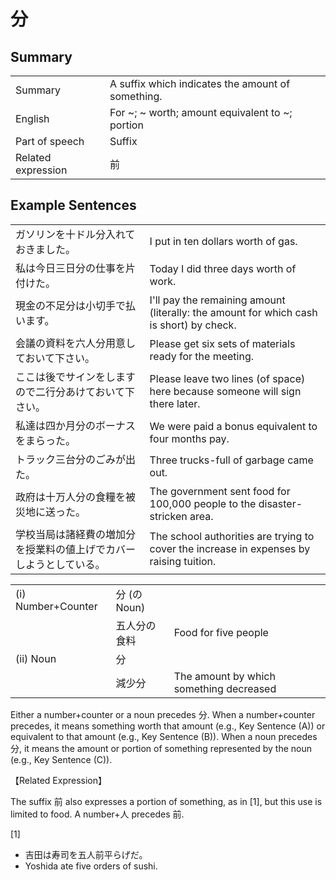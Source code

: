 # 分

## Summary

<table><tr>   <td>Summary</td>   <td>A suffix which indicates the amount of something.</td></tr><tr>   <td>English</td>   <td>For ~; ~ worth; amount equivalent to ~; portion</td></tr><tr>   <td>Part of speech</td>   <td>Suffix</td></tr><tr>   <td>Related expression</td>   <td>前</td></tr></table>

## Example Sentences

<table><tr>   <td>ガソリンを十ドル分入れておきました。</td>   <td>I put in ten dollars worth of gas.</td></tr><tr>   <td>私は今日三日分の仕事を片付けた。</td>   <td>Today I did three days worth of work.</td></tr><tr>   <td>現金の不足分は小切手で払います。</td>   <td>I'll pay the remaining amount (literally: the amount for which cash is short) by check.</td></tr><tr>   <td>会議の資料を六人分用意しておいて下さい。</td>   <td>Please get six sets of materials ready for the meeting.</td></tr><tr>   <td>ここは後でサインをしますので二行分あけておいて下さい。</td>   <td>Please leave two lines (of space) here because someone will sign there later.</td></tr><tr>   <td>私達は四か月分のボーナスをまらった。</td>   <td>We were paid a bonus equivalent to four months pay.</td></tr><tr>   <td>トラック三台分のごみが出た。</td>   <td>Three trucks-full of garbage came out.</td></tr><tr>   <td>政府は十万人分の食糧を被災地に送った。</td>   <td>The government sent food for 100,000 people to the disaster-stricken area.</td></tr><tr>   <td>学校当局は諸経費の増加分を授業料の値上げでカバーしようとしている。</td>   <td>The school authorities are trying to cover the increase in expenses by raising tuition.</td></tr></table>

<table class="table"> <tbody><tr class="tr head"> <td class="td"><span class="numbers">(i) </span><span class="bold"><span>Number+Counter</span> </span></td> <td class="td"><span class="concept">分</span><span> (<span class="concept">の</span>Noun)</span> </td> <td class="td"><span>&nbsp;</span></td> </tr> <tr class="tr"> <td class="td"><span>&nbsp;</span></td> <td class="td"><span>五人<span class="concept">分の</span>食料</span> </td> <td class="td"><span>Food for five people</span></td> </tr> <tr class="tr head"> <td class="td"><span class="numbers">(ii)</span> <span> <span class="bold">Noun</span></span></td> <td class="td"><span class="concept">分</span> </td> <td class="td"><span>&nbsp;</span></td> </tr> <tr class="tr"> <td class="td"><span>&nbsp;</span></td> <td class="td"><span>減少<span class="concept">分</span></span> </td> <td class="td"><span>The amount by which    something decreased</span></td> </tr> </tbody></table>

<p>Either a number+counter or a noun precedes <span class="cloze">分</span>. When a number+counter precedes, it means something worth that amount (e.g., Key Sentence (A)) or equivalent to that amount (e.g., Key Sentence (B)). When a noun precedes <span class="cloze">分</span>, it means the amount or portion of something represented by the noun (e.g., Key Sentence (C)).</p>  <p>【Related Expression】</p>  <p>The suffix 前 also expresses a portion of something, as in [1], but this use is limited to food. A number+人 precedes 前.</p>  <p>[1]</p>  <ul> <li>吉田は寿司を五人前平らげだ。</li> <li>Yoshida ate five orders of sushi.</li> </ul>

